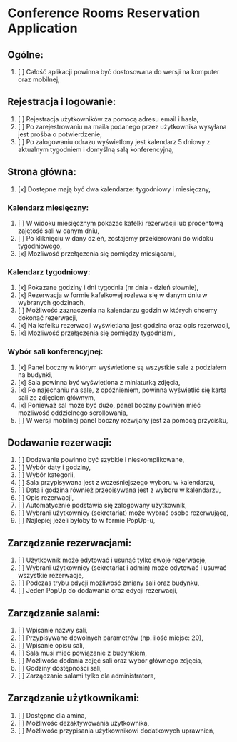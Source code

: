 # Conference Rooms Reservation Application

## Ogólne:
1. [ ] Całość aplikacji powinna być dostosowana do wersji na komputer oraz mobilnej,

## Rejestracja i logowanie:
1. [ ] Rejestracja użytkowników za pomocą adresu email i hasła,
2. [ ] Po zarejestrowaniu na maila podanego przez użytkownika wysyłana jest prośba o potwierdzenie,
3. [ ] Po zalogowaniu odrazu wyświetlony jest kalendarz 5 dniowy z aktualnym tygodniem i domyślną salą konferencyjną,

## Strona główna:
1. [x] Dostępne mają być dwa kalendarze: tygodniowy i miesięczny,
### Kalendarz miesięczny:
1. [ ] W widoku miesięcznym pokazać kafelki rezerwacji lub procentową zajętość sali w danym dniu,
2. [ ] Po kliknięciu w dany dzień, zostajemy przekierowani do widoku tygodniowego,
3. [x] Możliwość przełączenia się pomiędzy miesiącami,
### Kalendarz tygodniowy:
1. [x] Pokazane godziny i dni tygodnia (nr dnia - dzień słownie),
2. [x] Rezerwacja w formie kafelkowej rozlewa się w danym dniu w wybranych godzinach,
3. [ ] Możliwość zaznaczenia na kalendarzu godzin w których chcemy dokonać rezerwacji,
4. [x] Na kafelku rezerwacji wyświetlana jest godzina oraz opis rezerwacji,
5. [x] Możliwość przełączenia się pomiędzy tygodniami,
### Wybór sali konferencyjnej:
1. [x] Panel boczny w którym wyświetlone są wszystkie sale z podziałem na budynki,
2. [x] Sala powinna być wyświetlona z miniaturką zdjęcia,
3. [x] Po najechaniu na sale, z opóźnieniem, powinna wyświetlić się karta sali ze zdjęciem głównym,
4. [x] Ponieważ sal może być dużo, panel boczny powinien mieć możliwość oddzielnego scrollowania,
5. [ ] W wersji mobilnej panel boczny rozwijany jest za pomocą przycisku,

## Dodawanie rezerwacji:
1. [ ] Dodawanie powinno być szybkie i nieskomplikowane,
2. [ ] Wybór daty i godziny,
3. [ ] Wybór kategorii,
4. [ ] Sala przypisywana jest z wcześniejszego wyboru w kalendarzu,
5. [ ] Data i godzina również przepisywana jest z wyboru w kalendarzu,
6. [ ] Opis rezerwacji,
7. [ ] Automatycznie podstawia się zalogowany użytkownik,
8. [ ] Wybrani użytkownicy (sekretariat) może wybrać osobe rezerwującą,
9. [ ] Najlepiej jeżeli byłoby to w formie PopUp-u,

## Zarządzanie rezerwacjami:
1. [ ] Użytkownik może edytować i usunąć tylko swoje rezerwacje,
2. [ ] Wybrani użytkownicy (sekretariat i admin) może edytować i usuwać wszystkie rezerwacje,
3. [ ] Podczas trybu edycji możliwość zmiany sali oraz budynku,
4. [ ] Jeden PopUp do dodawania oraz edycji rezerwacji,

## Zarządzanie salami:
1. [ ] Wpisanie nazwy sali,
2. [ ] Przypisywane dowolnych parametrów (np. ilość miejsc: 20),
3. [ ] Wpisanie opisu sali,
4. [ ] Sala musi mieć powiązanie z budynkiem,
5. [ ] Możliwość dodania zdjęć sali oraz wybór głównego zdjęcia,
6. [ ] Godziny dostępności sali,
7. [ ] Zarządzanie salami tylko dla administratora,

## Zarządzanie użytkownikami:
1. [ ] Dostępne dla amina,
2. [ ] Możliwość dezaktywowania użytkownika,
3. [ ] Możliwość przypisania użytkownikowi dodatkowych uprawnień,